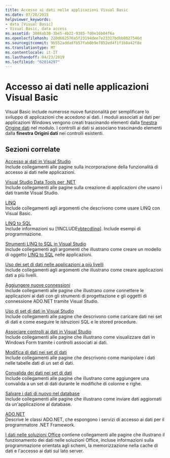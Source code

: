 ```yaml
---
title: Accesso ai dati nelle applicazioni Visual Basic
ms.date: 07/20/2015
helpviewer_keywords:
- data [Visual Basic]
- Visual Basic, data access
ms.assetid: 3086ab38-3be5-4b22-9385-7d0e16b04f6a
ms.openlocfilehash: 220d662576a5f23194dee7e23317bdbb0027546d
ms.sourcegitcommit: 9b552addadfb57fab0b9e7852ed4f1f1b8a42f8e
ms.translationtype: MT
ms.contentlocale: it-IT
ms.lasthandoff: 04/23/2019
ms.locfileid: "62014297"
---
```

# <a name="accessing-data-in-visual-basic-applications"></a>Accesso ai dati nelle applicazioni Visual Basic
Visual Basic include numerose nuove funzionalità per semplificare lo sviluppo di applicazioni che accedono ai dati. I moduli associati ai dati per applicazioni Windows vengono creati trascinando elementi dalla [finestra Origine dati](/visualstudio/data-tools/add-new-data-sources) nel modulo. I controlli ai dati si associano trascinando elementi dalla **finestra Origini dati** nei controlli esistenti.  
  
## <a name="related-sections"></a>Sezioni correlate  
 [Accesso ai dati in Visual Studio](/visualstudio/data-tools/)  
 Include collegamenti alle pagine sulla incorporazione della funzionalità di accesso ai dati nelle applicazioni.

 [Visual Studio Data Tools per .NET](/visualstudio/data-tools/visual-studio-data-tools-for-dotnet)  
 Include collegamenti alle pagine sulla creazione di applicazioni che usano i dati tramite Visual Studio.  
  
 [LINQ](../../visual-basic/programming-guide/language-features/linq/index.md)  
 Include collegamenti agli argomenti che descrivono come usare LINQ con Visual Basic.  
  
 [LINQ to SQL](../../framework/data/adonet/sql/linq/index.md)  
 Include informazioni su [!INCLUDE[vbtecdlinq](~/includes/vbtecdlinq-md.md)]. Include esempi di programmazione.  
  
 [Strumenti LINQ to SQL in Visual Studio](/visualstudio/data-tools/linq-to-sql-tools-in-visual-studio2)  
 Include collegamenti agli argomenti che illustrano come creare un modello di oggetto [LINQ to SQL](../../framework/data/adonet/sql/linq/index.md) nelle applicazioni.  
  
 [Uso dei set di dati nelle applicazioni a più livelli](/visualstudio/data-tools/work-with-datasets-in-n-tier-applications)  
 Include collegamenti agli argomenti che illustrano come creare applicazioni dati a più livelli.  
     
 [Aggiungere nuove connessioni](/visualstudio/data-tools/add-new-connections)  
 Include collegamenti alle pagine che illustrano come connettere le applicazioni ai dati con gli strumenti di progettazione e gli oggetti di connessione ADO.NET tramite Visual Studio.  

 [Uso di set di dati in Visual Studio](/visualstudio/data-tools/dataset-tools-in-visual-studio)  
 Include collegamenti alle pagine che descrivono come caricare dati nei set di dati e come eseguire le istruzioni SQL e le stored procedure.  
  
 [Associare controlli ai dati in Visual Studio](/visualstudio/data-tools/bind-controls-to-data-in-visual-studio)  
 Include collegamenti alle pagine che illustrano come visualizzare dati in Windows Form tramite i controlli associati ai dati.  
  
 [Modifica di dati nei set di dati](/visualstudio/data-tools/edit-data-in-datasets)  
 Include collegamenti alle pagine che descrivono come manipolare i dati nelle tabelle dati di un set di dati.  
  
 [Convalida dei dati nei set di dati](/visualstudio/data-tools/validate-data-in-datasets)  
 Include collegamenti alle pagine che illustrano come aggiungere una convalida a un set di dati durante le modifiche di colonne e righe.  
  
 [Salvare i dati di nuovo nel database](/visualstudio/data-tools/save-data-back-to-the-database)  
 Include collegamenti alle pagine che illustrano come inviare dati aggiornati da un'applicazione al database.  
  
 [ADO.NET](../../framework/data/adonet/index.md)  
 Descrive le classi ADO.NET, che espongono i servizi di accesso ai dati per il programmatore .NET Framework.

 [I dati nelle soluzioni Office](/visualstudio/vsto/data-in-office-solutions) contiene collegamenti alle pagine che illustrano il funzionamento dei dati nelle soluzioni Office, incluse informazioni sulla programmazione orientata agli schemi, la memorizzazione nella cache di dati e l'accesso ai dati sul lato server.

